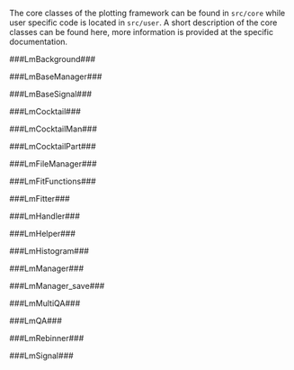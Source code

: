 The core classes of the plotting framework can be found in `src/core` while user specific code is located in `src/user`.
A short description of the core classes can be found here, more information is provided at the specific documentation.

###LmBackground###

###LmBaseManager###

###LmBaseSignal###

###LmCocktail###

###LmCocktailMan###

###LmCocktailPart###

###LmFileManager###

###LmFitFunctions###

###LmFitter###

###LmHandler###

###LmHelper###

###LmHistogram###

###LmManager###

###LmManager_save###

###LmMultiQA###

###LmQA###

###LmRebinner###

###LmSignal###
